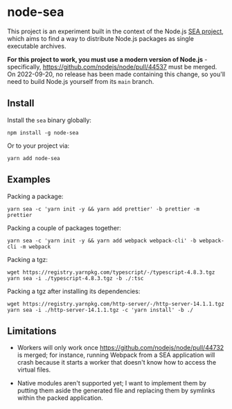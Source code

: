 # node-sea

This project is an experiment built in the context of the Node.js [SEA project](https://github.com/nodejs/single-executable/), which aims to find a way to distribute Node.js packages as single executable archives.

**For this project to work, you must use a modern version of Node.js** - specifically, https://github.com/nodejs/node/pull/44537 must be merged. On 2022-09-20, no release has been made containing this change, so you'll need to build Node.js yourself from its `main` branch.

## Install

Install the `sea` binary globally:

```
npm install -g node-sea
```

Or to your project via:

```
yarn add node-sea
```

## Examples

Packing a package:

```
yarn sea -c 'yarn init -y && yarn add prettier' -b prettier -m prettier
```

Packing a couple of packages together:

```
yarn sea -c 'yarn init -y && yarn add webpack webpack-cli' -b webpack-cli -m webpack
```

Packing a tgz:

```
wget https://registry.yarnpkg.com/typescript/-/typescript-4.8.3.tgz
yarn sea -i ./typescript-4.8.3.tgz -b ./:tsc
```

Packing a tgz after installing its dependencies:

```
wget https://registry.yarnpkg.com/http-server/-/http-server-14.1.1.tgz
yarn sea -i ./http-server-14.1.1.tgz -c 'yarn install' -b ./
```

## Limitations

- Workers will only work once https://github.com/nodejs/node/pull/44732 is merged; for instance, running Webpack from a SEA application will crash because it starts a worker that doesn't know how to access the virtual files.

- Native modules aren't supported yet; I want to implement them by putting them aside the generated file and replacing them by symlinks within the packed application.
